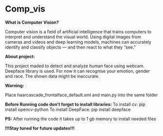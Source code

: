 # Comp_vis

**What is Computer Vision?**

Computer vision is a field of artificial intelligence that trains computers to interpret and understand the visual world. Using digital images from cameras and videos and deep learning models, machines can accurately identify and classify objects — and then react to what they “see.”



**About project:**

This project maded to detect and analyze human face using webcam. Deepface library is used. For now it can recognise your emotion, gender and race. The shown data might be inaccurate.



**Warning:**

Place haarcascade_frontalface_default.xml and main.py into the same folder



**Before Running code don't forget to install libraries:**
  To install cv:
            pip install opencv-python
  To install DeepFace:
            pip install deepface



**PS:** After running the code it takes up to 1 gb memory to install needed files

**!!!Stay tuned for future updates!!!**
